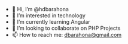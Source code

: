 - 👋 Hi, I’m @hdbarahona
- 👀 I’m interested in technology
- 🌱 I’m currently learning Angular
- 💞️ I’m looking to collaborate on PHP Projects
- 📫 How to reach me: dbarahona@gmail.com

<!---
hdbarahona/hdbarahona is a ✨ special ✨ repository because its `README.md` (this file) appears on your GitHub profile.
You can click the Preview link to take a look at your changes.
--->

